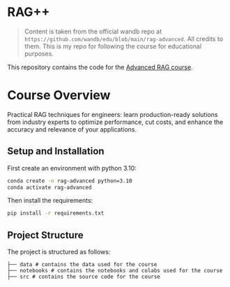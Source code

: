 # RAG++

> Content is taken from the official wandb repo at `https://github.com/wandb/edu/blob/main/rag-advanced`. All credits to them. This is my repo for following the course for educational purposes.

This repository contains the code for the [Advanced RAG course](https://www.wandb.courses/courses/rag-in-production).

# Course Overview

Practical RAG techniques for engineers: learn production-ready solutions from industry experts to optimize performance, cut costs, and enhance the accuracy and relevance of your applications.

## Setup and Installation

First create an environment with python 3.10:
```bash
conda create -n rag-advanced python=3.10
conda activate rag-advanced
```

Then install the requirements:
```bash
pip install -r requirements.txt
```

## Project Structure

The project is structured as follows:

```
├── data # contains the data used for the course
├── notebooks # contains the notebooks and colabs used for the course
├── src # contains the source code for the course
```